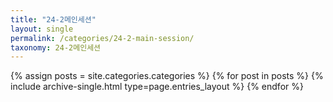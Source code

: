 ```yaml
---
title: "24-2메인세션"
layout: single
permalink: /categories/24-2-main-session/
taxonomy: 24-2메인세션
---
```


{% assign posts = site.categories.categories %}
 {% for post in posts %} {% include archive-single.html type=page.entries_layout %} {% endfor %}